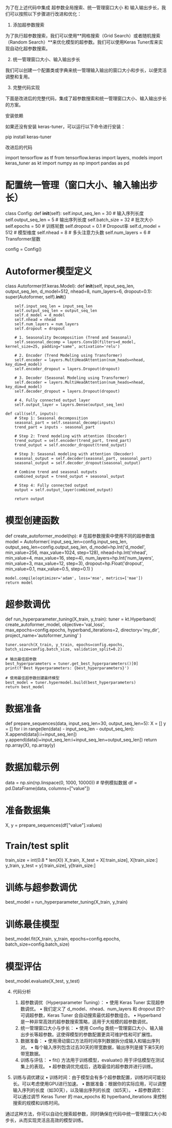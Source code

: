 为了在上述代码中集成 超参数全局搜索、统一管理窗口大小 和 输入输出步长，我们可以按照以下步骤进行改进和优化：

1. 添加超参数搜索

为了执行超参数搜索，我们可以使用**网格搜索（Grid Search）或者随机搜索（Random Search）**来优化模型的超参数。我们可以使用Keras Tuner库来实现自动化超参数搜索。

2. 统一管理窗口大小、输入输出步长

我们可以创建一个配置类或字典来统一管理输入输出的窗口大小和步长，以便灵活调整和复用。

3. 完整代码实现

下面是改进后的完整代码，集成了超参数搜索和统一管理窗口大小、输入输出步长的方案。

安装依赖

如果还没有安装 keras-tuner，可以运行以下命令进行安装：

pip install keras-tuner

改进后的代码

import tensorflow as tf
from tensorflow.keras import layers, models
import keras_tuner as kt
import numpy as np
import pandas as pd

# 配置统一管理（窗口大小、输入输出步长）
class Config:
    def __init__(self):
        self.input_seq_len = 30  # 输入序列长度
        self.output_seq_len = 5  # 输出序列长度
        self.batch_size = 32  # 批次大小
        self.epochs = 50  # 训练轮数
        self.dropout = 0.1  # Dropout率
        self.d_model = 512  # 模型维度
        self.nhead = 8  # 多头注意力头数
        self.num_layers = 6  # Transformer层数
        
config = Config()

# Autoformer模型定义
class Autoformer(tf.keras.Model):
    def __init__(self, input_seq_len, output_seq_len, d_model=512, nhead=8, num_layers=6, dropout=0.1):
        super(Autoformer, self).__init__()
        
        self.input_seq_len = input_seq_len
        self.output_seq_len = output_seq_len
        self.d_model = d_model
        self.nhead = nhead
        self.num_layers = num_layers
        self.dropout = dropout
        
        # 1. Seasonality Decomposition (Trend and Seasonal)
        self.seasonal_decomp = layers.Conv1D(filters=d_model, kernel_size=25, padding="same", activation='relu')
        
        # 2. Encoder (Trend Modeling using Transformer)
        self.encoder = layers.MultiHeadAttention(num_heads=nhead, key_dim=d_model)
        self.encoder_dropout = layers.Dropout(dropout)
        
        # 3. Decoder (Seasonal Modeling using Transformer)
        self.decoder = layers.MultiHeadAttention(num_heads=nhead, key_dim=d_model)
        self.decoder_dropout = layers.Dropout(dropout)

        # 4. Fully connected output layer
        self.output_layer = layers.Dense(output_seq_len)

    def call(self, inputs):
        # Step 1: Seasonal decomposition
        seasonal_part = self.seasonal_decomp(inputs)
        trend_part = inputs - seasonal_part
        
        # Step 2: Trend modeling with attention (Encoder)
        trend_output = self.encoder(trend_part, trend_part)
        trend_output = self.encoder_dropout(trend_output)
        
        # Step 3: Seasonal modeling with attention (Decoder)
        seasonal_output = self.decoder(seasonal_part, seasonal_part)
        seasonal_output = self.decoder_dropout(seasonal_output)
        
        # Combine trend and seasonal outputs
        combined_output = trend_output + seasonal_output
        
        # Step 4: Fully connected output
        output = self.output_layer(combined_output)
        
        return output

# 模型创建函数
def create_autoformer_model(hp):
    # 在超参数搜索中使用不同的超参数值
    model = Autoformer(
        input_seq_len=config.input_seq_len,
        output_seq_len=config.output_seq_len,
        d_model=hp.Int('d_model', min_value=256, max_value=1024, step=128),
        nhead=hp.Int('nhead', min_value=4, max_value=16, step=4),
        num_layers=hp.Int('num_layers', min_value=3, max_value=12, step=3),
        dropout=hp.Float('dropout', min_value=0.1, max_value=0.5, step=0.1)
    )
    
    model.compile(optimizer='adam', loss='mse', metrics=['mae'])
    return model

# 超参数调优
def run_hyperparameter_tuning(X_train, y_train):
    tuner = kt.Hyperband(
        create_autoformer_model,
        objective='val_loss',
        max_epochs=config.epochs,
        hyperband_iterations=2,
        directory='my_dir',
        project_name='autoformer_tuning'
    )
    
    tuner.search(X_train, y_train, epochs=config.epochs, batch_size=config.batch_size, validation_split=0.2)
    
    # 输出最佳超参数
    best_hyperparameters = tuner.get_best_hyperparameters()[0]
    print(f'Best Hyperparameters: {best_hyperparameters}')
    
    # 使用最佳超参数创建最终模型
    best_model = tuner.hypermodel.build(best_hyperparameters)
    return best_model

# 数据准备
def prepare_sequences(data, input_seq_len=30, output_seq_len=5):
    X = []
    y = []
    for i in range(len(data) - input_seq_len - output_seq_len):
        X.append(data[i:i+input_seq_len])
        y.append(data[i+input_seq_len:i+input_seq_len+output_seq_len])
    return np.array(X), np.array(y)

# 数据加载示例
data = np.sin(np.linspace(0, 1000, 10000))  # 举例模拟数据
df = pd.DataFrame(data, columns=["value"])

# 准备数据集
X, y = prepare_sequences(df["value"].values)

# Train/test split
train_size = int(0.8 * len(X))
X_train, X_test = X[:train_size], X[train_size:]
y_train, y_test = y[:train_size], y[train_size:]

# 训练与超参数调优
best_model = run_hyperparameter_tuning(X_train, y_train)

# 训练最佳模型
best_model.fit(X_train, y_train, epochs=config.epochs, batch_size=config.batch_size)

# 模型评估
best_model.evaluate(X_test, y_test)

4. 代码分析
	1.	超参数调优（Hyperparameter Tuning）：
	•	使用 Keras Tuner 实现超参数调优。
	•	我们定义了 d_model、nhead、num_layers 和 dropout 四个可调超参数，Keras Tuner 会自动搜索最优超参数组合。
	•	Hyperband 是一种非常高效的超参数搜索策略，适用于大规模的超参数调优。
	2.	统一管理窗口大小与步长：
	•	使用 Config 类统一管理窗口大小、输入输出步长等超参数。这使得模型的参数配置更具可维护性和可扩展性。
	3.	数据准备：
	•	使用滑动窗口方法将时间序列数据拆分成输入和输出序列对。
	•	每个输入序列包含过去30天的带宽数据，输出序列是接下来5天的带宽数据。
	4.	训练与评估：
	•	fit() 方法用于训练模型，evaluate() 用于评估模型在测试集上的表现。
	•	超参数调优完成后，选取最佳的超参数并进行训练。

5. 训练与调优建议
	•	训练时间：由于模型会有多个超参数配置，训练时间可能较长。可以考虑使用GPU进行加速。
	•	数据准备：根据你的实际应用，可以调整输入序列的长度（如30天），以及输出序列的长度（如5天）。
	•	超参数调优：可以通过调节 Keras Tuner 的 max_epochs 和 hyperband_iterations 来控制搜索的规模和训练时间。

通过这种方法，你可以自动化搜索超参数，同时确保在代码中统一管理窗口大小和步长，从而实现灵活且高效的模型训练。
